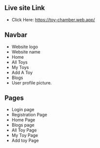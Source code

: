 ## Live site Link

- Click Here: https://toy-chamber.web.app/

## Navbar

- Website logo 
- Website name
- Home
- All Toys
- My Toys
- Add A Toy
- Blogs
- User profile picture.

## Pages
- Login page
- Registration Page
- Home Page
- Blogs page
- All Toy Page
- My Toy Page
- Add toy Page

